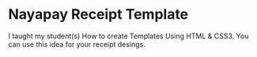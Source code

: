 # Nayapay Receipt Template
I taught my student(s) How to create Templates Using HTML & CSS3. You can use this idea for your receipt desings.
